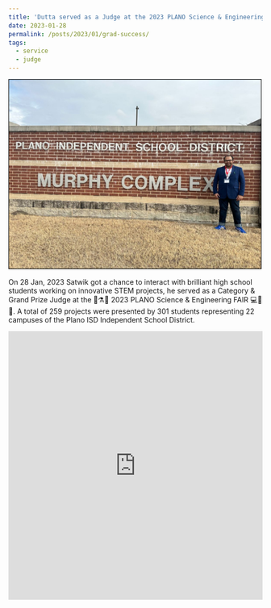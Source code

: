 ```yaml
---
title: 'Dutta served as a Judge at the 2023 PLANO Science & Engineering FAIR'
date: 2023-01-28
permalink: /posts/2023/01/grad-success/
tags:
  - service
  - judge
---
```


<img src='/images/2023-01-28-plano-fair.jpeg' style="border:1px solid black;" width="500">

On 28 Jan, 2023 Satwik got a chance to interact with brilliant high school students working on innovative STEM projects, he served as a Category & Grand Prize Judge at the 🔬⚗️🧫 2023 PLANO Science & Engineering FAIR 💻👾🤖. A total of 259 projects were presented by 301 students representing 22 campuses of the Plano ISD Independent School District. 

<iframe src="https://www.linkedin.com/embed/feed/update/urn:li:share:7025207977619988480" height="533" width="504" frameborder="0" allowfullscreen="" title="Embedded post"></iframe>
